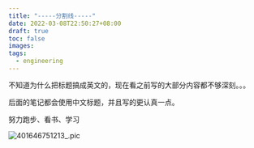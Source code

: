 ```yaml
---
title: "-----分割线-----"
date: 2022-03-08T22:50:27+08:00
draft: true
toc: false
images:
tags: 
  - engineering
---
```


不知道为什么把标题搞成英文的，现在看之前写的大部分内容都不够深刻。。。

后面的笔记都会使用中文标题，并且写的更认真一点。

努力跑步、看书、学习

![401646751213_.pic](https://s2.loli.net/2022/03/08/XOFNGLR2pn8h6AC.jpg)
